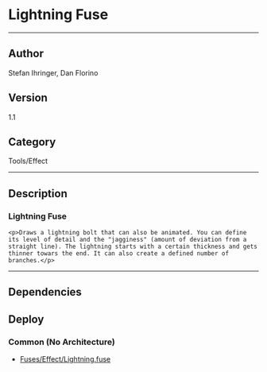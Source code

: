 # Lightning Fuse
___

## Author
Stefan Ihringer, Dan Florino

## Version
1.1

## Category
Tools/Effect

___

## Description
<h3>Lightning Fuse</h3>

	<p>Draws a lightning bolt that can also be animated. You can define its level of detail and the "jagginess" (amount of deviation from a straight line). The lightning starts with a certain thickness and gets thinner towars the end. It can also create a defined number of branches.</p>
	
	

___

## Dependencies

## Deploy

### Common (No Architecture)

<ul>
<li><a href="https://gitlab.com/WeSuckLess/Reactor/-/blob/master/Atoms/com.StefanIhringer.Lightning/Fuses/Effect/Lightning.fuse?ref_type=heads">Fuses/Effect/Lightning.fuse</a></li>
</ul>
